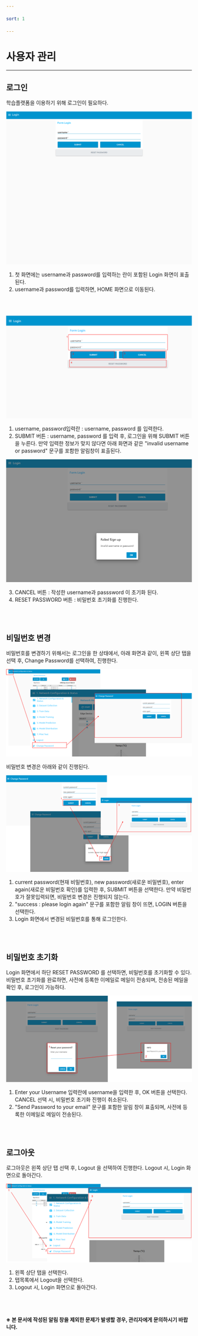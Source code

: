 ```yaml
---

sort: 1

---
```





# 사용자 관리

---

## 로그인

학습플랫폼을 이용하기 위해 로그인이 필요하다.<br/>

![loginflow](images/1.1.loginflow.png)

1. 첫 화면에는 username과 password를 입력하는 란이 포함된 Login 화면이 표출된다.
2. username과 password를 입력하면, HOME 화면으로 이동된다.

<br/><br/>

![loginmain](images/1.2.loginmain.png)

1. username, password입력란 : username, password 를 입력한다.
2. SUBMIT 버튼 : username, password 를 입력 후, 로그인을 위해 SUBMIT 버튼을 누른다. 만약 입력한 정보가 맞지 않다면 아래 화면과 같은 "invalid username or password" 문구를 포함한 알림창이 표출된다.<br/>

![loginfail](images/1.3.loginfail.png)

3. CANCEL 버튼 : 작성한 username과 passsword 이 초기화 된다. 
4. RESET PASSWORD 버튼 : 비밀번호 초기화를 진행한다.

<br/><br/>

## 비밀번호 변경

비밀번호를 변경하기 위해서는 로그인을 한 상태에서, 아래 화면과 같이, 왼쪽 상단 탭을 선택 후, Change Password를 선택하여, 진행한다.<br/>

![changepassword](images/1.6.changepassword.png)

비밀번호 변경은 아래와 같이 진행된다.<br/>

![changepasswordflow](images/1.7.changepasswordflow.png)

1. current password(현재 비밀번호), new password(새로운 비밀번호), enter again(새로운 비밀번호 확인)를 입력한 후, SUBMIT 버튼을 선택한다. 만약 비밀번호가 잘못입력되면, 비밀번호 변경은 진행되지 않는다.
2. "success : please login again" 문구를 포함한 알림 창이 뜨면, LOGIN 버튼을 선택한다.
3. Login 화면에서 변경된 비밀번호를 통해 로그인한다.

<br/><br/>

## 비밀번호 초기화

Login 화면에서 하단 RESET PASSWORD 를 선택하면, 비밀번호를 초기화할 수 있다. 비밀번호 초기화를 완료하면, 사전에 등록한 이메일로 메일이 전송되며, 
전송된 메일을 확인 후, 로그인이 가능하다.<br/>

![resetpassword](images/1.4.resetpassword.png)

1. Enter your Username 입력란에 username을 입력한 후, OK 버튼을 선택한다. CANCEL 선택 시, 비밀번호 초기화 진행이 취소된다.
2. "Send Password to your email" 문구를 포함한 알림 창이 표출되며, 사전에 등록한 이메일로 메일이 전송된다.

<br/><br/>

## 로그아웃

로그아웃은 왼쪽 상단 탭 선택 후, Logout 을 선택하여 진행한다. Logout 시, Login 화면으로 돌아간다.<br/>

![logout](images/1.5.logout.png)

1. 왼쪽 상단 탭을 선택한다. 
2. 탭목록에서 Logout을 선택한다.
3. Logout 시, Login 화면으로 돌아간다.

<br/><br/>

#### ※ 본 문서에 작성된 알림 창을 제외한 문제가 발생할 경우, 관리자에게 문의하시기 바랍니다.


